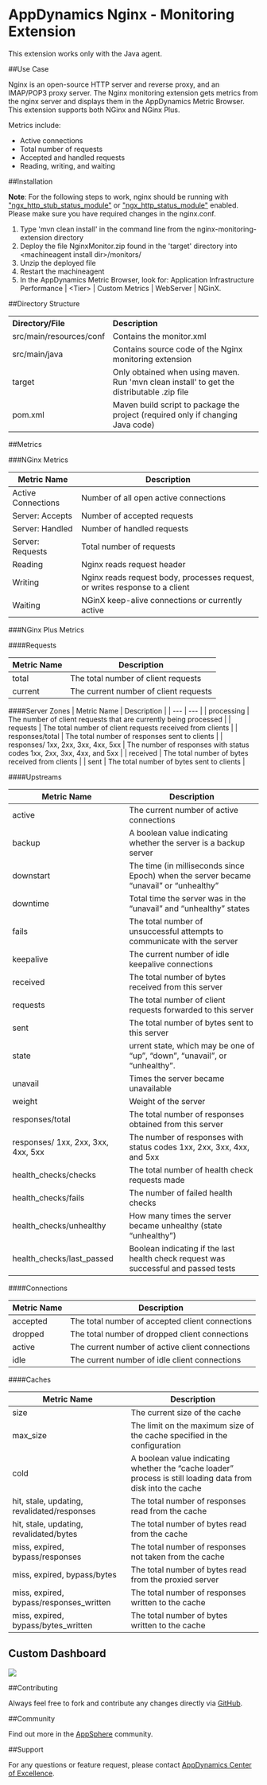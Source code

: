 # AppDynamics Nginx - Monitoring Extension

This extension works only with the Java agent.

##Use Case

Nginx is an open-source HTTP server and reverse proxy, and an IMAP/POP3 proxy server. The Nginx monitoring extension gets metrics from the nginx server and displays them in the AppDynamics Metric Browser. This extension supports both NGinx and NGinx Plus.

Metrics include:
* Active connections
* Total number of requests
* Accepted and handled requests
* Reading, writing, and waiting


##Installation

**Note**: For the following steps to work, nginx should be running with <a href="http://nginx.org/en/docs/http/ngx_http_stub_status_module.html">&quot;ngx_http_stub_status_module&quot;</a> or <a href="http://nginx.org/en/docs/http/ngx_http_status_module.html">&quot;ngx_http_status_module&quot;</a> enabled. Please make sure you have required changes in the nginx.conf.

1. Type 'mvn clean install' in the command line from the nginx-monitoring-extension directory
2. Deploy the file NginxMonitor.zip found in the 'target' directory into \<machineagent install dir\>/monitors/
3. Unzip the deployed file
4. Restart the machineagent
5. In the AppDynamics Metric Browser, look for: Application Infrastructure Performance  | \<Tier\> | Custom Metrics | WebServer | NGinX.


##Directory Structure

<table><tbody>
<tr>
<th align="left"> Directory/File </th>
<th align="left"> Description </th>
</tr>
<tr>
<td class='confluenceTd'> src/main/resources/conf </td>
<td class='confluenceTd'> Contains the monitor.xml </td>
</tr>
<tr>
<td class='confluenceTd'> src/main/java </td>
<td class='confluenceTd'> Contains source code of the Nginx monitoring extension </td>
</tr>
<tr>
<td class='confluenceTd'> target </td>
<td class='confluenceTd'> Only obtained when using maven. Run 'mvn clean install' to get the distributable .zip file </td>
</tr>
<tr>
<td class='confluenceTd'> pom.xml </td>
<td class='confluenceTd'> Maven build script to package the project (required only if changing Java code) </td>
</tr>
</tbody>
</table>

##Metrics

###NGinx Metrics

| Metric Name | Description |
| --- | --- |
| Active Connections | Number of all open active connections |
| Server: Accepts | Number of accepted requests |
| Server: Handled | Number of handled requests |
| Server: Requests | Total number of requests  |
| Reading | Nginx reads request header  |
| Writing | Nginx reads request body, processes request, or writes response to a client  |
| Waiting | NGinX keep-alive connections or currently active |
  
###NGinx Plus Metrics

####Requests

| Metric Name | Description |
| --- | --- |
| total | The total number of client requests |
| current | The current number of client requests |

####Server Zones
| Metric Name | Description |
| --- | --- |
| processing | The number of client requests that are currently being processed |
| requests | The total number of client requests received from clients |
| responses/total | The total number of responses sent to clients |
| responses/ 1xx, 2xx, 3xx, 4xx, 5xx  | The number of responses with status codes 1xx, 2xx, 3xx, 4xx, and 5xx |
| received | The total number of bytes received from clients  |
| sent | The total number of bytes sent to clients |

####Upstreams

| Metric Name | Description |
| --- | --- |
| active | The current number of active connections |
| backup | A boolean value indicating whether the server is a backup server |
| downstart | The time (in milliseconds since Epoch) when the server became “unavail” or “unhealthy”  |
| downtime  | Total time the server was in the “unavail” and “unhealthy” states |
| fails | The total number of unsuccessful attempts to communicate with the server |
| keepalive | The current number of idle keepalive connections |
| received | The total number of bytes received from this server |
| requests | The total number of client requests forwarded to this server |
| sent | The total number of bytes sent to this server |
| state | urrent state, which may be one of “up”, “down”, “unavail”, or “unhealthy”.  |
| unavail | Times the server became unavailable |
| weight | Weight of the server |
| responses/total | The total number of responses obtained from this server |
| responses/ 1xx, 2xx, 3xx, 4xx, 5xx  | The number of responses with status codes 1xx, 2xx, 3xx, 4xx, and 5xx |
| health_checks/checks | The total number of health check requests made |
| health_checks/fails | The number of failed health checks  |
| health_checks/unhealthy | How many times the server became unhealthy (state “unhealthy”)  |
| health_checks/last_passed | Boolean indicating if the last health check request was successful and passed tests  |

####Connections

| Metric Name | Description |
| --- | --- |
| accepted | The total number of accepted client connections |
| dropped | The total number of dropped client connections |
| active | The current number of active client connections  |
| idle | The current number of idle client connections |

####Caches

| Metric Name | Description |
| --- | --- |
| size | The current size of the cache |
| max_size | The limit on the maximum size of the cache specified in the configuration |
| cold | A boolean value indicating whether the “cache loader” process is still loading data from disk into the cache |
| hit, stale, updating, revalidated/responses | The total number of responses read from the cache |
| hit, stale, updating, revalidated/bytes | The total number of bytes read from the cache |
| miss, expired, bypass/responses | The total number of responses not taken from the cache |
| miss, expired, bypass/bytes | The total number of bytes read from the proxied server |
| miss, expired, bypass/responses_written | The total number of responses written to the cache |
| miss, expired, bypass/bytes_written | The total number of bytes written to the cache |

## Custom Dashboard

![](https://raw.github.com/Appdynamics/nginx-monitoring-extension/master/nginx_custom.png)

##Contributing

Always feel free to fork and contribute any changes directly via [GitHub](https://github.com/Appdynamics/nginx-monitoring-extension).

##Community

Find out more in the [AppSphere](http://appsphere.appdynamics.com/t5/Extensions/Nginx-Monitoring-Extension/idi-p/895) community.

##Support

For any questions or feature request, please contact [AppDynamics Center of Excellence](mailto:help@appdynamics.com).
